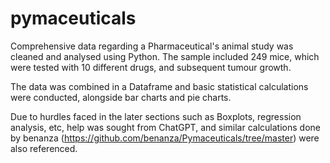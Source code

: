 # pymaceuticals
Comprehensive data regarding a Pharmaceutical's animal study was cleaned and analysed using Python. The sample included 249 mice, which were tested with 10 different drugs, and subsequent tumour growth.

The data was combined in a Dataframe and basic statistical calculations were conducted, alongside bar charts and pie charts.

Due to hurdles faced in the later sections such as Boxplots, regression analysis, etc, help was sought from ChatGPT, and similar calculations done by benanza (https://github.com/benanza/Pymaceuticals/tree/master) were also referenced.
